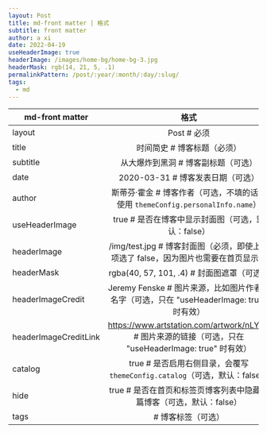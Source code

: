 ```yaml
---
layout: Post
title: md-front matter | 格式
subtitle: front matter
author: a xi
date: 2022-04-19
useHeaderImage: true
headerImage: /images/home-bg/home-bg-3.jpg
headerMask: rgb(14, 21, 5, .1)
permalinkPattern: /post/:year/:month/:day/:slug/
tags:
  - md
---
```


md-front matter | 格式
--|:--:
layout | Post  # 必须
title | 时间简史  # 博客标题（必须）
subtitle | 从大爆炸到黑洞  # 博客副标题（可选）
date | 2020-03-31  # 博客发表日期（可选）
author | 斯蒂芬·霍金  # 博客作者（可选，不填的话会使用 `themeConfig.personalInfo.name`）
useHeaderImage | true  # 是否在博客中显示封面图（可选，默认：false）
headerImage | /img/test.jpg  # 博客封面图（必须，即使上一项选了 false，因为图片也需要在首页显示）
headerMask | rgba(40, 57, 101, .4)  # 封面图遮罩（可选）
headerImageCredit | Jeremy Fenske  # 图片来源，比如图片作者的名字（可选，只在 "useHeaderImage: true" 时有效）
headerImageCreditLink | https://www.artstation.com/artwork/nLY0K  # 图片来源的链接（可选，只在 "useHeaderImage: true" 时有效）
catalog | true  # 是否启用右侧目录，会覆写 `themeConfig.catalog`（可选，默认：false）
hide | true  # 是否在首页和标签页博客列表中隐藏这篇博客（可选，默认：false）
tags | # 博客标签（可选）